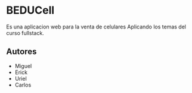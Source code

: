 # BEDUCell 

Es una aplicacion web para la venta de celulares
Aplicando los temas del curso fullstack.

Autores
--------------------
+ Miguel
+ Erick 
+ Uriel
+ Carlos
